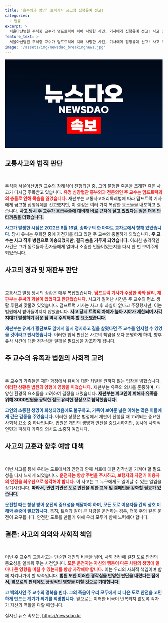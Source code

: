 ```yaml
---
title: ‘흉부외과 명의’ 트럭기사 금고형 집행유예 선고!
categories:
  - 법률
excerpt: >
  서울아산병원 주석중 교수가 덤프트럭에 치어 사망한 사건, 기사에게 집행유예 선고! 사고 당시 교수는 응급수술 준비 중이었다는 안타까운 사연이 밝혀졌다. 클릭해서 더 알아보세요!
feature_text: >
  서울아산병원 주석중 교수가 덤프트럭에 치어 사망한 사건, 기사에게 집행유예 선고! 사고 당시 교수는 응급수술 준비 중이었다는 안타까운 사연이 밝혀졌다. 클릭해서 더 알아보세요!
image: '/assets/img/newsdao_breakingnews.jpg'
---
```


<p><img src="/assets/img/newsdao_breakingnews.jpg" alt="koreaapp 속보" /></p>

<h2 data-ke-size="size26">교통사고와 법적 판단</h2>

<p data-ke-size="size16">&nbsp;</p>

<p>주석중 서울아산병원 교수의 장례식이 진행되던 중, 그의 불행한 죽음을 초래한 깊은 사고가 다시금 주목받고 있습니다. <b><span style="color: #ee2323;">유명 심장혈관 흉부외과 전문의인 주 교수는 덤프트럭과의 충돌로 인해 목숨을 잃었습니다.</span></b> 재판부는 교통사고처리특례법에 따라 덤프트럭 기사에게 금고형 집행유예를 선고했지만, 이 결정은 여러 가지 복잡한 요소들을 내포하고 있습니다. <b><span style="background-color: #21538527;">사고 당시 주 교수가 응급수술에 대비해 바로 근처에 살고 있었다는 점은 더욱 안타까움을 더했습니다.</span></b></p>

<p><b><span style="color: #1a5490;">사고가 발생한 시점은 2022년 6월 16일, 송파구의 한 아파트 교차로에서 향해 있었습니다.</span></b> 당시 유씨는 우회전 중에 자전거를 타고 있던 주 교수와 충돌하게 되었습니다. <b>주 교수는 사고 직후 병원으로 이송되었지만, 결국 숨을 거두게 되었습니다.</b> 이러한 충격적인 사건은 그가 동료들과 환자들에게 얼마나 소중한 인물이었는지를 다시 한 번 보여주게 되었습니다.</p>

<h2 data-ke-size="size26">사고의 경과 및 재판부 판단</h2>

<p data-ke-size="size16">&nbsp;</p>

<p>교통사고 발생 당시의 상황은 매우 복잡했습니다. <b><span style="color: #ee2323;">덤프트럭 기사가 주장한 바와 달리, 재판부는 유씨의 과실이 있었다고 판단했습니다.</span></b> 사고가 일어난 시간은 주 교수의 평소 생활 루틴과 맞물려 있었습니다. 덤프트럭 기사는 사고 후 과실이 없다고 주장했지만, 이는 법원에서 받아들여지지 않았습니다. <b><span style="background-color: #21538527;">사고 당시 트럭의 차체가 높아 시야가 제한되며 사각지대가 발생하기 쉬운 점 역시 주의해야 할 요소였습니다.</span></b> </p>

<p><b><span style="color: #1a5490;">재판부는 유씨가 횡단보도 앞에서 일시 정지하고 길을 살폈다면 주 교수를 인지할 수 있었을 것이라고 판시했습니다.</span></b> 이러한 법적 판단은 사고의 책임을 보다 분명하게 하여, 향후 유사 사건에 대한 경각심을 일깨울 필요성을 강조하게 됩니다. </p>

<h2 data-ke-size="size26">주 교수의 유족과 법원의 사회적 고려</h2>

<p data-ke-size="size16">&nbsp;</p>

<p>주 교수의 가족들은 재판 과정에서 유씨에 대한 처벌을 원하지 않는 입장을 밝혔습니다. <b><span style="color: #ee2323;">이러한 상황은 법원의 양형에 영향을 미쳤습니다.</span></b> 재판부는 유족의 의사를 존중하며, 다양한 환경적 요소들을 고려하여 결정을 내렸습니다. <b><span style="background-color: #21538527;">재판부는 피고인이 피해자 유족을 위해 3000만원을 공탁한 점도 유리한 정상으로 참작했습니다.</span></b> </p>

<p><b><span style="color: #1a5490;">고인의 소중한 생명이 희생되었음에도 불구하고, 가족이 보여준 넓은 이해는 많은 이들에게 깊은 감동을 주었습니다.</span></b> 이러한 상황은 법정에서 재판이 진행될 때 고려되는 중요한 사회적 요소 중 하나입니다. 법원은 개인의 생명과 안전을 중요시하지만, 동시에 사회적 연민과 피해자 가족의 의사도 소중히 여깁니다. </p>

<h2 data-ke-size="size26">사고의 교훈과 향후 예방 대책</h2>

<p data-ke-size="size16">&nbsp;</p>

<p>이번 사고를 통해 우리는 도로에서의 안전과 함께 서로에 대한 경각심을 가져야 할 필요성을 다시 느끼게 되었습니다. <b><span style="color: #ee2323;">운전자는 항상 주변을 주시하고, 보행자와 자전거 이용자의 안전을 최우선으로 생각해야 합니다.</span></b> 이 사고는 그 누구에게도 일어날 수 있는 일임을 상기시킵니다. <b><span style="background-color: #21538527;">따라서, 관련 기관은 도로 안전을 위한 교육 및 캠페인을 강화할 필요가 있습니다.</span></b></p>

<p><b><span style="color: #1a5490;">운전할 때는 항상 방어 운전의 중요성을 깨달아야 하며, 모든 도로 이용자들 간의 상호 이해와 존중이 필요합니다.</span></b> 특히, 트럭과 같이 큰 차량을 운전하는 경우, 더욱 주의 깊은 운전이 요구됩니다. 안전한 도로를 만들기 위해 우리 모두가 함께 노력해야 합니다.</p>

<h2 data-ke-size="size26">결론: 사고의 의의와 사회적 책임</h2>

<p data-ke-size="size16">&nbsp;</p>

<p>이번 주 교수의 교통사고는 단순한 개인의 비극을 넘어, 사회 전반에 걸친 도로 안전의 중요성을 일깨워 주는 사건입니다. <b><span style="color: #ee2323;">모든 운전자는 자신의 행동이 다른 사람의 생명에 얼마나 큰 영향을 미칠 수 있는지를 항상 자각해야 합니다.</span></b> 이는 우리의 사회적 책임이며 함께 지켜나가야 할 약속입니다. <b><span style="background-color: #21538527;">법원 또한 이러한 경각심을 반영한 판단을 내렸다는 점에서, 앞으로의 판례에도 긍정적인 영향을 미칠 것으로 기대합니다.</span></b></p>

<p><b><span style="color: #1a5490;">고 백의사인 주 교수의 명복을 빈다. 그의 죽음이 우리 모두에게 더 나은 도로 안전을 고민하게 만드는 계기가 되기를 희망합니다.</span></b> 앞으로는 이러한 비극이 반복되지 않도록 각자가 자신의 역할을 다할 때입니다.</p>
실시간 뉴스 속보는, <a href="https://newsdao.kr" rel="dofollow">https://newsdao.kr</a>


